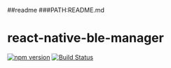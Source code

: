 ##readme 
###PATH:README.md
# react-native-ble-manager
[![npm version](https://badge.fury.io/js/react-native-ble-manager.svg)](http://badge.fury.io/js/react-native-ble-manager)
[![Build Status](https://travis-ci.org/lwansbrough/react-native-ble-manager.svg?branch=master)](https://travis-ci.org/lwansbrough/react-native-ble-manager)